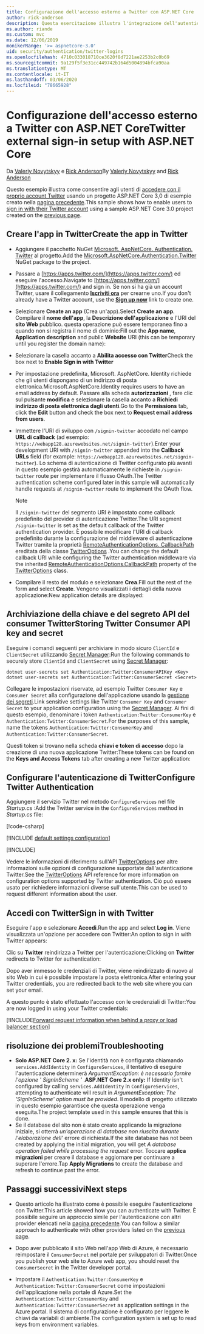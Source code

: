 ```yaml
---
title: Configurazione dell'accesso esterno a Twitter con ASP.NET Core
author: rick-anderson
description: Questa esercitazione illustra l'integrazione dell'autenticazione utente dell'account Twitter in un'app ASP.NET Core esistente.
ms.author: riande
ms.custom: mvc
ms.date: 12/06/2019
monikerRange: '>= aspnetcore-3.0'
uid: security/authentication/twitter-logins
ms.openlocfilehash: 4710c033018710ce3620f8d7221ae2253b2c0b69
ms.sourcegitcommit: 9a129f5f3e31cc449742b164d5004894bfca90aa
ms.translationtype: MT
ms.contentlocale: it-IT
ms.lasthandoff: 03/06/2020
ms.locfileid: "78665928"
---
```

# <a name="twitter-external-sign-in-setup-with-aspnet-core"></a><span data-ttu-id="62c4e-103">Configurazione dell'accesso esterno a Twitter con ASP.NET Core</span><span class="sxs-lookup"><span data-stu-id="62c4e-103">Twitter external sign-in setup with ASP.NET Core</span></span>

<span data-ttu-id="62c4e-104">Da [Valeriy Novytskyy](https://github.com/01binary) e [Rick Anderson](https://twitter.com/RickAndMSFT)</span><span class="sxs-lookup"><span data-stu-id="62c4e-104">By [Valeriy Novytskyy](https://github.com/01binary) and [Rick Anderson](https://twitter.com/RickAndMSFT)</span></span>

<span data-ttu-id="62c4e-105">Questo esempio illustra come consentire agli utenti di [accedere con il proprio account Twitter](https://dev.twitter.com/web/sign-in/desktop-browser) usando un progetto ASP.NET Core 3,0 di esempio creato nella [pagina precedente](xref:security/authentication/social/index).</span><span class="sxs-lookup"><span data-stu-id="62c4e-105">This sample shows how to enable users to [sign in with their Twitter account](https://dev.twitter.com/web/sign-in/desktop-browser) using a sample ASP.NET Core 3.0 project created on the [previous page](xref:security/authentication/social/index).</span></span>

## <a name="create-the-app-in-twitter"></a><span data-ttu-id="62c4e-106">Creare l'app in Twitter</span><span class="sxs-lookup"><span data-stu-id="62c4e-106">Create the app in Twitter</span></span>

* <span data-ttu-id="62c4e-107">Aggiungere il pacchetto NuGet [Microsoft. AspNetCore. Authentication. Twitter](https://www.nuget.org/packages/Microsoft.AspNetCore.Authentication.Twitter/3.0.0) al progetto.</span><span class="sxs-lookup"><span data-stu-id="62c4e-107">Add the [Microsoft.AspNetCore.Authentication.Twitter](https://www.nuget.org/packages/Microsoft.AspNetCore.Authentication.Twitter/3.0.0) NuGet package to the project.</span></span>

* <span data-ttu-id="62c4e-108">Passare a [https://apps.twitter.com/](https://apps.twitter.com/) ed eseguire l'accesso.</span><span class="sxs-lookup"><span data-stu-id="62c4e-108">Navigate to [https://apps.twitter.com/](https://apps.twitter.com/) and sign in.</span></span> <span data-ttu-id="62c4e-109">Se non si ha già un account Twitter, usare il collegamento **[Iscriviti ora](https://twitter.com/signup)** per crearne uno.</span><span class="sxs-lookup"><span data-stu-id="62c4e-109">If you don't already have a Twitter account, use the **[Sign up now](https://twitter.com/signup)** link to create one.</span></span>

* <span data-ttu-id="62c4e-110">Selezionare **Create an app** (Crea un'app).</span><span class="sxs-lookup"><span data-stu-id="62c4e-110">Select **Create an app**.</span></span> <span data-ttu-id="62c4e-111">Compilare il **nome dell'app**, la **Descrizione dell'applicazione** e l'URI del **sito Web** pubblico. questa operazione può essere temporanea fino a quando non si registra il nome di dominio:</span><span class="sxs-lookup"><span data-stu-id="62c4e-111">Fill out the **App name**, **Application description** and public **Website** URI (this can be temporary until you register the domain name):</span></span>

* <span data-ttu-id="62c4e-112">Selezionare la casella accanto a **Abilita accesso con Twitter**</span><span class="sxs-lookup"><span data-stu-id="62c4e-112">Check the box next to **Enable Sign in with Twitter**</span></span>

* <span data-ttu-id="62c4e-113">Per impostazione predefinita, Microsoft. AspNetCore. Identity richiede che gli utenti dispongano di un indirizzo di posta elettronica.</span><span class="sxs-lookup"><span data-stu-id="62c4e-113">Microsoft.AspNetCore.Identity requires users to have an email address by default.</span></span> <span data-ttu-id="62c4e-114">Passare alla scheda **autorizzazioni** , fare clic sul pulsante **modifica** e selezionare la casella accanto a **Richiedi indirizzo di posta elettronica dagli utenti**.</span><span class="sxs-lookup"><span data-stu-id="62c4e-114">Go to the **Permissions** tab, click the **Edit** button and check the box next to **Request email address from users**.</span></span>

* <span data-ttu-id="62c4e-115">Immettere l'URI di sviluppo con `/signin-twitter` accodato nel campo **URL di callback** (ad esempio: `https://webapp128.azurewebsites.net/signin-twitter`).</span><span class="sxs-lookup"><span data-stu-id="62c4e-115">Enter your development URI with `/signin-twitter` appended into the **Callback URLs** field (for example: `https://webapp128.azurewebsites.net/signin-twitter`).</span></span> <span data-ttu-id="62c4e-116">Lo schema di autenticazione di Twitter configurato più avanti in questo esempio gestirà automaticamente le richieste in `/signin-twitter` route per implementare il flusso OAuth.</span><span class="sxs-lookup"><span data-stu-id="62c4e-116">The Twitter authentication scheme configured later in this sample will automatically handle requests at `/signin-twitter` route to implement the OAuth flow.</span></span>

  > [!NOTE]
  > <span data-ttu-id="62c4e-117">Il `/signin-twitter` del segmento URI è impostato come callback predefinito del provider di autenticazione Twitter.</span><span class="sxs-lookup"><span data-stu-id="62c4e-117">The URI segment `/signin-twitter` is set as the default callback of the Twitter authentication provider.</span></span> <span data-ttu-id="62c4e-118">È possibile modificare l'URI di callback predefinito durante la configurazione del middleware di autenticazione Twitter tramite la proprietà [RemoteAuthenticationOptions. CallbackPath](/dotnet/api/microsoft.aspnetcore.authentication.remoteauthenticationoptions.callbackpath) ereditata della classe [TwitterOptions](/dotnet/api/microsoft.aspnetcore.authentication.twitter.twitteroptions) .</span><span class="sxs-lookup"><span data-stu-id="62c4e-118">You can change the default callback URI while configuring the Twitter authentication middleware via the inherited [RemoteAuthenticationOptions.CallbackPath](/dotnet/api/microsoft.aspnetcore.authentication.remoteauthenticationoptions.callbackpath) property of the [TwitterOptions](/dotnet/api/microsoft.aspnetcore.authentication.twitter.twitteroptions) class.</span></span>

* <span data-ttu-id="62c4e-119">Compilare il resto del modulo e selezionare **Crea**.</span><span class="sxs-lookup"><span data-stu-id="62c4e-119">Fill out the rest of the form and select **Create**.</span></span> <span data-ttu-id="62c4e-120">Vengono visualizzati i dettagli della nuova applicazione:</span><span class="sxs-lookup"><span data-stu-id="62c4e-120">New application details are displayed:</span></span>

## <a name="storing-twitter-consumer-api-key-and-secret"></a><span data-ttu-id="62c4e-121">Archiviazione della chiave e del segreto API del consumer Twitter</span><span class="sxs-lookup"><span data-stu-id="62c4e-121">Storing Twitter Consumer API key and secret</span></span>

<span data-ttu-id="62c4e-122">Eseguire i comandi seguenti per archiviare in modo sicuro `ClientId` e `ClientSecret` utilizzando [Secret Manager](xref:security/app-secrets):</span><span class="sxs-lookup"><span data-stu-id="62c4e-122">Run the following commands to securely store `ClientId` and `ClientSecret` using [Secret Manager](xref:security/app-secrets):</span></span>

```dotnetcli
dotnet user-secrets set Authentication:Twitter:ConsumerAPIKey <Key>
dotnet user-secrets set Authentication:Twitter:ConsumerSecret <Secret>
```

<span data-ttu-id="62c4e-123">Collegare le impostazioni riservate, ad esempio Twitter `Consumer Key` e `Consumer Secret` alla configurazione dell'applicazione usando la [gestione dei segreti](xref:security/app-secrets).</span><span class="sxs-lookup"><span data-stu-id="62c4e-123">Link sensitive settings like Twitter `Consumer Key` and `Consumer Secret` to your application configuration using the [Secret Manager](xref:security/app-secrets).</span></span> <span data-ttu-id="62c4e-124">Ai fini di questo esempio, denominare i token `Authentication:Twitter:ConsumerKey` e `Authentication:Twitter:ConsumerSecret`.</span><span class="sxs-lookup"><span data-stu-id="62c4e-124">For the purposes of this sample, name the tokens `Authentication:Twitter:ConsumerKey` and `Authentication:Twitter:ConsumerSecret`.</span></span>

<span data-ttu-id="62c4e-125">Questi token si trovano nella scheda **chiavi e token di accesso** dopo la creazione di una nuova applicazione Twitter:</span><span class="sxs-lookup"><span data-stu-id="62c4e-125">These tokens can be found on the **Keys and Access Tokens** tab after creating a new Twitter application:</span></span>

## <a name="configure-twitter-authentication"></a><span data-ttu-id="62c4e-126">Configurare l'autenticazione di Twitter</span><span class="sxs-lookup"><span data-stu-id="62c4e-126">Configure Twitter Authentication</span></span>

<span data-ttu-id="62c4e-127">Aggiungere il servizio Twitter nel metodo `ConfigureServices` nel file *Startup.cs* :</span><span class="sxs-lookup"><span data-stu-id="62c4e-127">Add the Twitter service in the `ConfigureServices` method in *Startup.cs* file:</span></span>

[!code-csharp[](~/security/authentication/social/social-code/3.x/StartupTwitter3x.cs?name=snippet&highlight=10-15)]

[!INCLUDE [default settings configuration](includes/default-settings.md)]

[!INCLUDE[](includes/chain-auth-providers.md)]

<span data-ttu-id="62c4e-128">Vedere le informazioni di riferimento sull'API [TwitterOptions](/dotnet/api/microsoft.aspnetcore.builder.twitteroptions) per altre informazioni sulle opzioni di configurazione supportate dall'autenticazione Twitter.</span><span class="sxs-lookup"><span data-stu-id="62c4e-128">See the [TwitterOptions](/dotnet/api/microsoft.aspnetcore.builder.twitteroptions) API reference for more information on configuration options supported by Twitter authentication.</span></span> <span data-ttu-id="62c4e-129">Ciò può essere usato per richiedere informazioni diverse sull'utente.</span><span class="sxs-lookup"><span data-stu-id="62c4e-129">This can be used to request different information about the user.</span></span>

## <a name="sign-in-with-twitter"></a><span data-ttu-id="62c4e-130">Accedi con Twitter</span><span class="sxs-lookup"><span data-stu-id="62c4e-130">Sign in with Twitter</span></span>

<span data-ttu-id="62c4e-131">Eseguire l'app e selezionare **Accedi**.</span><span class="sxs-lookup"><span data-stu-id="62c4e-131">Run the app and select **Log in**.</span></span> <span data-ttu-id="62c4e-132">Viene visualizzata un'opzione per accedere con Twitter:</span><span class="sxs-lookup"><span data-stu-id="62c4e-132">An option to sign in with Twitter appears:</span></span>

<span data-ttu-id="62c4e-133">Clic su **Twitter** reindirizza a Twitter per l'autenticazione:</span><span class="sxs-lookup"><span data-stu-id="62c4e-133">Clicking on **Twitter** redirects to Twitter for authentication:</span></span>

<span data-ttu-id="62c4e-134">Dopo aver immesso le credenziali di Twitter, viene reindirizzato di nuovo al sito Web in cui è possibile impostare la posta elettronica.</span><span class="sxs-lookup"><span data-stu-id="62c4e-134">After entering your Twitter credentials, you are redirected back to the web site where you can set your email.</span></span>

<span data-ttu-id="62c4e-135">A questo punto è stato effettuato l'accesso con le credenziali di Twitter:</span><span class="sxs-lookup"><span data-stu-id="62c4e-135">You are now logged in using your Twitter credentials:</span></span>

[!INCLUDE[Forward request information when behind a proxy or load balancer section](includes/forwarded-headers-middleware.md)]

## <a name="troubleshooting"></a><span data-ttu-id="62c4e-136">risoluzione dei problemi</span><span class="sxs-lookup"><span data-stu-id="62c4e-136">Troubleshooting</span></span>

* <span data-ttu-id="62c4e-137">**Solo ASP.NET Core 2. x:** Se l'identità non è configurata chiamando `services.AddIdentity` in `ConfigureServices`, il tentativo di eseguire l'autenticazione determinerà *ArgumentException: è necessario fornire l'opzione ' SignInScheme '* .</span><span class="sxs-lookup"><span data-stu-id="62c4e-137">**ASP.NET Core 2.x only:** If Identity isn't configured by calling `services.AddIdentity` in `ConfigureServices`, attempting to authenticate will result in *ArgumentException: The 'SignInScheme' option must be provided*.</span></span> <span data-ttu-id="62c4e-138">Il modello di progetto utilizzato in questo esempio garantisce che questa operazione venga eseguita.</span><span class="sxs-lookup"><span data-stu-id="62c4e-138">The project template used in this sample ensures that this is done.</span></span>
* <span data-ttu-id="62c4e-139">Se il database del sito non è stato creato applicando la migrazione iniziale, si otterrà *un'operazione di database non riuscita durante l'elaborazione dell'* errore di richiesta.</span><span class="sxs-lookup"><span data-stu-id="62c4e-139">If the site database has not been created by applying the initial migration, you will get *A database operation failed while processing the request* error.</span></span> <span data-ttu-id="62c4e-140">Toccare **applica migrazioni** per creare il database e aggiornare per continuare a superare l'errore.</span><span class="sxs-lookup"><span data-stu-id="62c4e-140">Tap **Apply Migrations** to create the database and refresh to continue past the error.</span></span>

## <a name="next-steps"></a><span data-ttu-id="62c4e-141">Passaggi successivi</span><span class="sxs-lookup"><span data-stu-id="62c4e-141">Next steps</span></span>

* <span data-ttu-id="62c4e-142">Questo articolo ha illustrato come è possibile eseguire l'autenticazione con Twitter.</span><span class="sxs-lookup"><span data-stu-id="62c4e-142">This article showed how you can authenticate with Twitter.</span></span> <span data-ttu-id="62c4e-143">È possibile seguire un approccio simile per l'autenticazione con altri provider elencati nella [pagina precedente](xref:security/authentication/social/index).</span><span class="sxs-lookup"><span data-stu-id="62c4e-143">You can follow a similar approach to authenticate with other providers listed on the [previous page](xref:security/authentication/social/index).</span></span>

* <span data-ttu-id="62c4e-144">Dopo aver pubblicato il sito Web nell'app Web di Azure, è necessario reimpostare il `ConsumerSecret` nel portale per sviluppatori di Twitter.</span><span class="sxs-lookup"><span data-stu-id="62c4e-144">Once you publish your web site to Azure web app, you should reset the `ConsumerSecret` in the Twitter developer portal.</span></span>

* <span data-ttu-id="62c4e-145">Impostare il `Authentication:Twitter:ConsumerKey` e `Authentication:Twitter:ConsumerSecret` come impostazioni dell'applicazione nella portale di Azure.</span><span class="sxs-lookup"><span data-stu-id="62c4e-145">Set the `Authentication:Twitter:ConsumerKey` and `Authentication:Twitter:ConsumerSecret` as application settings in the Azure portal.</span></span> <span data-ttu-id="62c4e-146">Il sistema di configurazione è configurato per leggere le chiavi da variabili di ambiente.</span><span class="sxs-lookup"><span data-stu-id="62c4e-146">The configuration system is set up to read keys from environment variables.</span></span>
